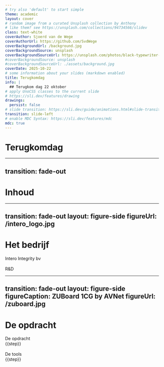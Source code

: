 ```yaml
---
# try also 'default' to start simple
theme: academic
layout: cover
# random image from a curated Unsplash collection by Anthony
# like them? see https://unsplash.com/collections/94734566/slidev
class: text-white
coverAuthor: Sjoerd van de Wege
coverAuthorUrl: https://github.com/SvdWege
coverBackgroundUrl: /background.jpg
coverBackgroundSource: unsplash
coverBackgroundSourceUrl: https://unsplash.com/photos/black-typewriter-d34DtRp1bqo
#coverBackgroundSource: unsplash
#coverBackgroundSourceUrl: ./assets/background.jpg
coverDate: 2025-10-22
# some information about your slides (markdown enabled)
title: Terugkomdag 
info: |
  ## Terugkom dag 22 oktober 
# apply UnoCSS classes to the current slide
# https://sli.dev/features/drawing
drawings:
  persist: false
# slide transition: https://sli.dev/guide/animations.html#slide-transitions
transition: slide-left
# enable MDC Syntax: https://sli.dev/features/mdc
mdc: true
---
```

# Terugkomdag 
---
transition: fade-out
---

# Inhoud 

<Toc text-sm minDepth="1" maxDepth="2" />

<!--
-->

---
transition: fade-out
layout: figure-side
figureUrl: /intero_logo.jpg
---

# Het bedrijf


<v-click> Intero Integrity bv </v-click>
<br>
<br>
<v-click> R&D </v-click> 


<!--
[click] Intero integrity bv heeft het hoofd kantoor in Tricht aan de Steenoven 2b.
Intero maakt tools voor inspecties van leidingen in de petrochemische industrie.

[click] 
Ik loop mijn stage bij de R&D afdeling. Deze afdeling  bestaat uit 3 sub afdelingen onder de leiding van Hans(manager)
Deze 3 sub afdelingen zijn Mechanical(3) Electical (3) en embedde(2). Daarnaast lopen er nog 2 andere stagairs bij R&D 
-->

---
transition: fade-out
layout: figure-side
figureCaption: ZUBoard 1CG by AVNet
figureUrl: /zuboard.jpg
---

# De opdracht 
<div >
  <div
    v-click="1"
    border="2 solid orange-800" bg="orange-800/20"
    rounded-lg overflow-hidden
    transition duration-500 ease-in-out
    :class="$clicks < 1 ? 'opacity-0 translate-y-20' : 'opacity-100 translate-y-0'"
  >
    <div bg="orange-800/40" px-4 py-2 flex items-center>
      <div text-orange-400 text-xl mr-2 />
      <span font-bold>De opdracht</span>
    </div>
    <div px-5 py-3>
      <div
        v-for="(step, idx) in [ 'ZUBoard 1CG', 'onboard sensors', 'hardware en software link',  ]"
        :key="step"
        flex items-center gap-2 py-1
        :class="$clicks < 1 ? 'opacity-0' : 'opacity-100'"
        :style="{ transitionDelay: `${200 + idx * 200}ms`, transitionProperty: 'all', transitionDuration: '500ms' }"
      >
        <div i-carbon:dot-mark text-orange-400 />
        <span>{{step}}</span>
      </div>
    </div>
  </div>
</div>

<br>

<div >
  <div
    v-click="2"
    border="2 solid orange-800" bg="orange-800/20"
    rounded-lg overflow-hidden
    transition duration-500 ease-in-out
    :class="$clicks < 2 ? 'opacity-0 translate-y-20' : 'opacity-100 translate-y-0'"
  >
    <div bg="orange-800/40" px-4 py-2 flex items-center>
      <div text-orange-400 text-xl mr-2 />
      <span font-bold>De tools</span>
    </div>
    <div px-5 py-3>
      <div
        v-for="(step, idx) in [ 'Vivado', 'Vitis', 'git',  ]"
        :key="step"
        flex items-center gap-2 py-1
        :class="$clicks < 2 ? 'opacity-0' : 'opacity-100'"
        :style="{ transitionDelay: `${200 + idx * 200}ms`, transitionProperty: 'all', transitionDuration: '500ms' }"
      >
        <div i-carbon:dot-mark text-orange-400 />
        <span>{{step}}</span>
      </div>
    </div>
  </div>
</div>
<!--

[click] 
Voor mijn opdracht is mij gevraagt om een aantal testen uit te voeren op een nieuwe chip, de Zynq ultrascale+ MPSoC, zodat het bedrijf kan bepalen of ze in volgende versies van hun product deze chip willen gebruiken
De ZUBoard 1CG heeft 1 van deze Zynq chips
Deze CG series chips bevatten 2 Application cores, A53, 2 Real time processing units, R5F. en programmable logic.
andere series = EG met gpu en 4 cores || EV met videocodec

[click] 
Voor de ontwikkeling van de RTL voor deze chips word Vivado gebruikt, intel counterpart = quartus.
nadat de rtl gemaakt is wordt dat geexporteerd naar Vitis waar de software gebouwd kan worden.

Voor versie beheer wordt git gebruikt via de gitlab Instantie van het bedrijf.
-->


---
transition: fade-out
layout: center
---

# Zijn er nog vragen?

---
transition: fade-out
layout: end
---
